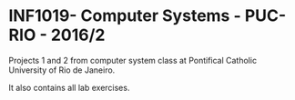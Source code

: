 # INF1019- Computer Systems - PUC-RIO - 2016/2

Projects 1 and 2 from computer system class at Pontifical Catholic University of Rio de Janeiro. 

It also contains all lab exercises.
